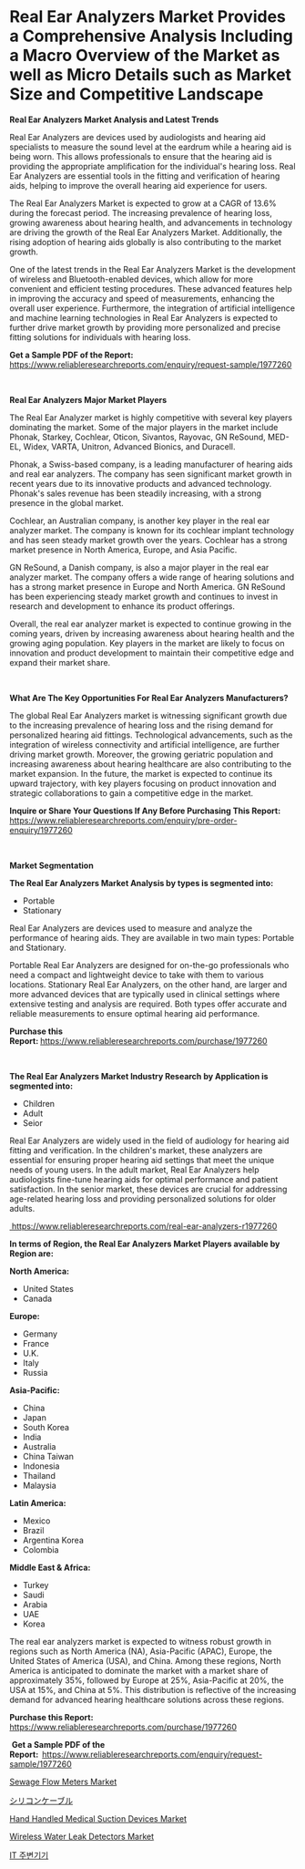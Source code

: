 <p><h1>Real Ear Analyzers Market Provides a Comprehensive Analysis Including a Macro Overview of the Market as well as Micro Details such as Market Size and Competitive Landscape</h1></p><p><strong>Real Ear Analyzers Market Analysis and Latest Trends</strong></p>
<p><p>Real Ear Analyzers are devices used by audiologists and hearing aid specialists to measure the sound level at the eardrum while a hearing aid is being worn. This allows professionals to ensure that the hearing aid is providing the appropriate amplification for the individual's hearing loss. Real Ear Analyzers are essential tools in the fitting and verification of hearing aids, helping to improve the overall hearing aid experience for users.</p><p>The Real Ear Analyzers Market is expected to grow at a CAGR of 13.6% during the forecast period. The increasing prevalence of hearing loss, growing awareness about hearing health, and advancements in technology are driving the growth of the Real Ear Analyzers Market. Additionally, the rising adoption of hearing aids globally is also contributing to the market growth.</p><p>One of the latest trends in the Real Ear Analyzers Market is the development of wireless and Bluetooth-enabled devices, which allow for more convenient and efficient testing procedures. These advanced features help in improving the accuracy and speed of measurements, enhancing the overall user experience. Furthermore, the integration of artificial intelligence and machine learning technologies in Real Ear Analyzers is expected to further drive market growth by providing more personalized and precise fitting solutions for individuals with hearing loss.</p></p>
<p><strong>Get a Sample PDF of the Report:&nbsp;</strong> <a href="https://www.reliableresearchreports.com/enquiry/request-sample/1977260">https://www.reliableresearchreports.com/enquiry/request-sample/1977260</a></p>
<p>&nbsp;</p>
<p><strong>Real Ear Analyzers Major Market Players</strong></p>
<p><p>The Real Ear Analyzer market is highly competitive with several key players dominating the market. Some of the major players in the market include Phonak, Starkey, Cochlear, Oticon, Sivantos, Rayovac, GN ReSound, MED-EL, Widex, VARTA, Unitron, Advanced Bionics, and Duracell.</p><p>Phonak, a Swiss-based company, is a leading manufacturer of hearing aids and real ear analyzers. The company has seen significant market growth in recent years due to its innovative products and advanced technology. Phonak's sales revenue has been steadily increasing, with a strong presence in the global market.</p><p>Cochlear, an Australian company, is another key player in the real ear analyzer market. The company is known for its cochlear implant technology and has seen steady market growth over the years. Cochlear has a strong market presence in North America, Europe, and Asia Pacific.</p><p>GN ReSound, a Danish company, is also a major player in the real ear analyzer market. The company offers a wide range of hearing solutions and has a strong market presence in Europe and North America. GN ReSound has been experiencing steady market growth and continues to invest in research and development to enhance its product offerings.</p><p>Overall, the real ear analyzer market is expected to continue growing in the coming years, driven by increasing awareness about hearing health and the growing aging population. Key players in the market are likely to focus on innovation and product development to maintain their competitive edge and expand their market share.</p></p>
<p>&nbsp;</p>
<p><strong>What Are The Key Opportunities For Real Ear Analyzers Manufacturers?</strong></p>
<p><p>The global Real Ear Analyzers market is witnessing significant growth due to the increasing prevalence of hearing loss and the rising demand for personalized hearing aid fittings. Technological advancements, such as the integration of wireless connectivity and artificial intelligence, are further driving market growth. Moreover, the growing geriatric population and increasing awareness about hearing healthcare are also contributing to the market expansion. In the future, the market is expected to continue its upward trajectory, with key players focusing on product innovation and strategic collaborations to gain a competitive edge in the market.</p></p>
<p><strong>Inquire or Share Your Questions If Any Before Purchasing This Report:</strong> <a href="https://www.reliableresearchreports.com/enquiry/pre-order-enquiry/1977260">https://www.reliableresearchreports.com/enquiry/pre-order-enquiry/1977260</a></p>
<p>&nbsp;</p>
<p><strong>Market Segmentation</strong></p>
<p><strong>The Real Ear Analyzers Market Analysis by types is segmented into:</strong></p>
<p><ul><li>Portable</li><li>Stationary</li></ul></p>
<p><p>Real Ear Analyzers are devices used to measure and analyze the performance of hearing aids. They are available in two main types: Portable and Stationary. </p><p>Portable Real Ear Analyzers are designed for on-the-go professionals who need a compact and lightweight device to take with them to various locations. Stationary Real Ear Analyzers, on the other hand, are larger and more advanced devices that are typically used in clinical settings where extensive testing and analysis are required. Both types offer accurate and reliable measurements to ensure optimal hearing aid performance.</p></p>
<p><strong>Purchase this Report:&nbsp;</strong><a href="https://www.reliableresearchreports.com/purchase/1977260">https://www.reliableresearchreports.com/purchase/1977260</a></p>
<p>&nbsp;</p>
<p><strong>The Real Ear Analyzers Market Industry Research by Application is segmented into:</strong></p>
<p><ul><li>Children</li><li>Adult</li><li>Seior</li></ul></p>
<p><p>Real Ear Analyzers are widely used in the field of audiology for hearing aid fitting and verification. In the children's market, these analyzers are essential for ensuring proper hearing aid settings that meet the unique needs of young users. In the adult market, Real Ear Analyzers help audiologists fine-tune hearing aids for optimal performance and patient satisfaction. In the senior market, these devices are crucial for addressing age-related hearing loss and providing personalized solutions for older adults.</p></p>
<p><a href="https://www.reliableresearchreports.com/real-ear-analyzers-r1977260">&nbsp;https://www.reliableresearchreports.com/real-ear-analyzers-r1977260</a></p>
<p><strong>In terms of Region, the Real Ear Analyzers Market Players available by Region are:</strong></p>
<p>
    <p> <strong> North America: </strong>
        <ul>
            <li>United States</li>
            <li>Canada</li>
        </ul>
        </p> 
    <p> <strong> Europe: </strong>
        <ul>
            <li>Germany</li>
            <li>France</li>
            <li>U.K.</li>
            <li>Italy</li>
            <li>Russia</li>
        </ul>
        </p> 
    <p> <strong> Asia-Pacific: </strong>
        <ul>
            <li>China</li>
            <li>Japan</li>
            <li>South Korea</li>
            <li>India</li>
            <li>Australia</li>
            <li>China Taiwan</li>
            <li>Indonesia</li>
            <li>Thailand</li>
            <li>Malaysia</li>
        </ul>
        </p> 
    <p> <strong> Latin America: </strong>
        <ul>
            <li>Mexico</li>
            <li>Brazil</li>
            <li>Argentina Korea</li>
            <li>Colombia</li>
        </ul>
        </p> 
    <p> <strong> Middle East & Africa: </strong>
        <ul>
            <li>Turkey</li>
            <li>Saudi</li>
            <li>Arabia</li>
            <li>UAE</li>
            <li>Korea</li>
        </ul>
    </p>
    </p>
<p><p>The real ear analyzers market is expected to witness robust growth in regions such as North America (NA), Asia-Pacific (APAC), Europe, the United States of America (USA), and China. Among these regions, North America is anticipated to dominate the market with a market share of approximately 35%, followed by Europe at 25%, Asia-Pacific at 20%, the USA at 15%, and China at 5%. This distribution is reflective of the increasing demand for advanced hearing healthcare solutions across these regions.</p></p>
<p><strong>Purchase this Report: </strong><a href="https://www.reliableresearchreports.com/purchase/1977260">https://www.reliableresearchreports.com/purchase/1977260</a></p>
<p>&nbsp;<strong>Get a Sample PDF of the Report:&nbsp;&nbsp;</strong><a href="https://www.reliableresearchreports.com/enquiry/request-sample/1977260">https://www.reliableresearchreports.com/enquiry/request-sample/1977260</a></p>
<p><strong></strong></p>
<p><p><a href="https://www.linkedin.com/pulse/sewage-flow-meters-market-size-outlook-forecast-2024-2031-westboro-mngzc?trackingId=virkaq9npDF5yuihdby2%2Bg%3D%3D">Sewage Flow Meters Market</a></p><p><a href="https://medium.com/@rexkhler2023/%E3%82%B7%E3%83%AA%E3%82%B3%E3%83%B3%E3%82%B1%E3%83%BC%E3%83%96%E3%83%AB%E5%B8%82%E5%A0%B4%E3%81%AE%E3%82%B7%E3%82%A7%E3%82%A2%E9%80%B2%E5%8C%96%E3%81%A8%E5%B8%82%E5%A0%B4%E6%88%90%E9%95%B7%E3%83%88%E3%83%AC%E3%83%B3%E3%83%892024%E5%B9%B4-2031%E5%B9%B4-c1c589523a1f">シリコンケーブル</a></p><p><a href="https://github.com/eeaveuhhh/Market-Research-Report-List-2/blob/main/hand-handled-medical-suction-devices-market.md">Hand Handled Medical Suction Devices Market</a></p><p><a href="https://www.linkedin.com/pulse/analyzing-wireless-water-leak-detectors-market-global-industry-opfuc?trackingId=ZVIPPPILsEdY%2FOJQi3gkxg%3D%3D">Wireless Water Leak Detectors Market</a></p><p><a href="https://medium.com/@kenyonjohns/it-%EC%A3%BC%EB%B3%80-%EA%B8%B0%EA%B8%B0-%EC%8B%9C%EC%9E%A5%EC%9D%80-2031%EB%85%84%EA%B9%8C%EC%A7%80-%EC%8B%9C%EC%9E%A5-%EC%A0%90%EC%9C%A0%EC%9C%A8-%ED%81%AC%EA%B8%B0-%EB%B0%8F-%EC%98%88%EC%83%81-%EC%98%88%EC%B8%A1%EC%97%90-%EC%B4%88%EC%A0%90%EC%9D%84-%EB%A7%9E%EC%B6%A5%EB%8B%88%EB%8B%A4-521e4c2e8cbc">IT 주변기기</a></p></p>